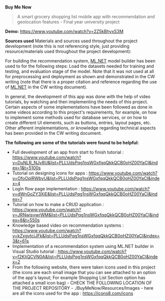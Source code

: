 **Buy Me Now**


> A smart grocery shopping list mobile app with recommendation and
> geolocation features - Final year university project

**Demo:** https://www.youtube.com/watch?v=2Z5kBhyxS3M

**Sources used**
Materials and sources used throughout the project development (note this is not referencing style, just providing resource/materials used throughout the project development):

For building the recommendation system, [ML.NET](https://dotnet.microsoft.com/en-us/apps/machinelearning-ai/ml-dotnet) model builder has been used to for the following steps: Load the datasets needed for training and testing, and evaluation stage of the model. Note that it was not used at all for preprocessing and deployment as shown and demonstrated in the CW writing (note that there is a proper citation and reference regarding the use of [ML.NET](https://dotnet.microsoft.com/en-us/apps/machinelearning-ai/ml-dotnet) in the CW writing document).

In general, the development of this app was done with the help of video tutorials, by watching and then implementing the needs of this project. Certain aspects of some implementations have been followed as done in some videos according to this project's requirements, for example, on how to implement some methods used for database services, or on how to create different UI elements, such as buttons, entries, layout pages, etc. Other afferent implementations, or knowledge regarding technical aspects has been provided in the CW writing document.

**The following are some of the tutorials were found to be helpful:**

* Full development of an app from start to finish tutorial : https://www.youtube.com/watch?v=DuNLR_NJv8U&list=PLLUdsPqg1nsWGxfqqQkkQCB0oHZ00YaCI&index=1&t=5100s 
* Tutorial on designing icons for apps : https://www.youtube.com/watch?v=OfoOplRWbyU&list=PLLUdsPqg1nsWGxfqqQkkQCB0oHZ00YaCI&index=4
* Login flow page implementation : https://www.youtube.com/watch?v=dWnGoZY3XiE&list=PLLUdsPqg1nsWGxfqqQkkQCB0oHZ00YaCI&index=7
* Tutorial on how to make a CRUD application : https://www.youtube.com/watch?v=JRNwjsywrWM&list=PLLUdsPqg1nsWGxfqqQkkQCB0oHZ00YaCI&index=8&t=550s
* Knowledge based video on recommendation systems : https://www.youtube.com/watch?v=kZxgvtciJFk&list=PLLUdsPqg1nsWGxfqqQkkQCB0oHZ00YaCI&index=3&t=61s
* Implementation of a recommendation system using ML.NET builder in Visual Studio tutorial : https://www.youtube.com/watch?v=f2KIjQCVN0A&list=PLLUdsPqg1nsWGxfqqQkkQCB0oHZ00YaCI&index=2
* From the following website, there were taken icons used in this project (the icons are each small image that you can see attached to an option of the app's layout; For example Shopping List Section option has attached a small icon bag) - CHECK THE FOLLOWING LOCATION OF THE PROJECT REPOSITORY - ./BuyMeNow/Resources/Images - here are all the icons used for the app : https://icons8.com/icons

